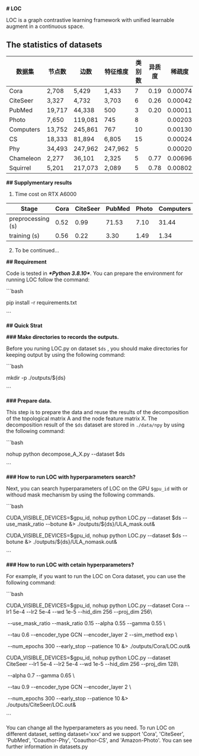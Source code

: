 **# LOC**



LOC is a graph contrastive learning framework with unified learnable augment in a continuous space.



## The statistics of datasets

| 数据集    | 节点数 | 边数    | 特征维度 | 类别数 | 异质度 | 稀疏度  |
| --------- | ------ | ------- | -------- | ------ | ------ | ------- |
| Cora      | 2,708  | 5,429   | 1,433    | 7      | 0.19   | 0.00074 |
| CiteSeer  | 3,327  | 4,732   | 3,703    | 6      | 0.26   | 0.00042 |
| PubMed    | 19,717 | 44,338  | 500      | 3      | 0.20   | 0.00011 |
| Photo     | 7,650  | 119,081 | 745      | 8      |        | 0.00203 |
| Computers | 13,752 | 245,861 | 767      | 10     |        | 0.00130 |
| CS        | 18,333 | 81,894  | 6,805    | 15     |        | 0.00024 |
| Phy       | 34,493 | 247,962 | 247,962  | 5      |        | 0.00020 |
| Chameleon | 2,277  | 36,101  | 2,325    | 5      | 0.77   | 0.00696 |
| Squirrel  | 5,201  | 217,073 | 2,089    | 5      | 0.78   | 0.00802 |

**## Supplymentary results**

1. Time cost  on RTX A6000 

| Stage             | Cora | CiteSeer | PubMed | Photo | Computers | CS    | Phy   |
| ----------------- | ---- | -------- | ------ | ----- | --------- | ----- | ----- |
| preprocessing (s) | 0.52 | 0.99     | 71.53  | 7.10  | 31.44     | 19.56 | 15.24 |
| training (s)      | 0.56 | 0.22     | 3.30   | 1.49  | 1.34      | 4.28  | 16.42 |

2. To be continued...



**## Requirement**

Code is tested in ***\*Python 3.8.10\****. You can prepare the environment for running LOC follow the command:



\```bash

pip install -r requirements.txt

\```



**## Quick Strat**



**### Make directories to records the outputs.**



Before you runing LOC.py on dataset ```$ds``` , you should make directories for keeping output by using the following command:

\```bash

mkdir -p ./outputs/${ds}

\```



**### Prepare data.**

This step is to prepare the data and reuse the results of the decomposition of the topological matrix A and the node feature matrix X. The decomposition result of the ```$ds``` dataset are stored in ```./data/npy``` by using the following command:



\```bash

nohup python decompose_A_X.py --dataset $ds

\```



**### How to run LOC with hyperparameters search?**





Next, you can search hyperparameters of LOC on the GPU ```$gpu_id``` with or withoud mask mechanism by using the following commands.



\```bash

CUDA_VISIBLE_DEVICES=$gpu_id, nohup python LOC.py --dataset $ds --use_mask_ratio --botune &> ./outputs/${ds}/ULA_mask.out&

CUDA_VISIBLE_DEVICES=$gpu_id, nohup python LOC.py --dataset $ds --botune &> ./outputs/${ds}/ULA_nomask.out&

\```



**### How to run LOC with cetain hyperparameters?**



For example, if you want to run the LOC on Cora dataset, you can use the following command:



\```bash

CUDA_VISIBLE_DEVICES=$gpu_id, nohup python LOC.py --dataset Cora --lr1 5e-4 --lr2 5e-4 --wd 1e-5 --hid_dim 256 --proj_dim 256\ 

​                         --use_mask_ratio --mask_ratio 0.15 --alpha 0.55 --gamma 0.55 \ 

​                         --tau 0.6 --encoder_type GCN --encoder_layer 2 --sim_method exp \ 

​                         --num_epochs 300 --early_stop --patience 10 &> ./outputs/Cora/LOC.out&  



CUDA_VISIBLE_DEVICES=$gpu_id, nohup python LOC.py --dataset CiteSeer --lr1 5e-4 --lr2 5e-4 --wd 1e-5 --hid_dim 256 --proj_dim 128\ 

​                         --alpha 0.7 --gamma 0.65 \ 

​                         --tau 0.9 --encoder_type GCN --encoder_layer 2 \ 

​                         --num_epochs 300 --early_stop --patience 10 &> ./outputs/CiteSeer/LOC.out&  

\```



You can change all the hyperparameters as you need. To run LOC on different dataset, setting dataset='xxx' and we support 'Cora', 'CiteSeer', 'PubMed', 'Coauthor-Phy', 'Coauthor-CS', and 'Amazon-Photo'. You can see further information in datasets.py
